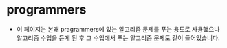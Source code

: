 programmers
===========

* 이 페이지는 본래 pragrammers에 있는 알고리즘 문제를 푸는 용도로 사용했으나</hr>
  알고리즘 수업을 듣게 된 후 그 수업에서 푸는 알고리즘 문제도 같이 들어있습니다.

